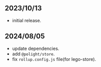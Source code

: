 
## 2023/10/13
- initial release.

## 2024/08/05
- update dependencies.
- add `@polight/store`.
- fix `rollup.config.js` file(for lego-store).
